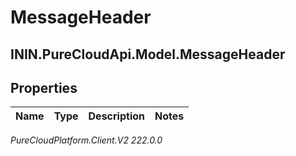 # MessageHeader

## ININ.PureCloudApi.Model.MessageHeader

## Properties

|Name | Type | Description | Notes|
|------------ | ------------- | ------------- | -------------|



_PureCloudPlatform.Client.V2 222.0.0_
